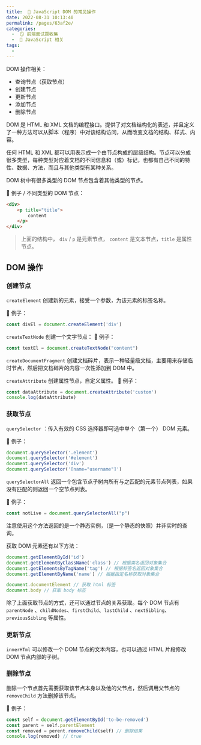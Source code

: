 ```yaml
---
title:  🍎 JavaScript DOM 的常见操作
date: 2022-08-31 10:13:40
permalink: /pages/63af2e/
categories:
  -  🪞 前端面试题收集
  -  🗾 JavaScript 相关
tags:
  - 
---
```

DOM 操作相关：
+ 查询节点（获取节点）
+ 创建节点
+ 更新节点
+ 添加节点
+ 删除节点

DOM 是 HTML 和 XML 文档的编程接口。提供了对文档结构化的表述，并且定义了一种方法可以从脚本（程序）中对该结构访问，从而改变文档的结构、样式、内容。

任何 HTML 和 XML 都可以用表示成一个由节点构成的层级结构。节点可以分成很多类型，每种类型对应着文档的不同信息和（或）标记，也都有自己不同的特性、数据、方法，而且与其他类型有某种关系。

DOM 树中有很多类型的 DOM 节点包含着其他类型的节点。

🌰 例子 / 不同类型的 DOM 节点：
```html
<div>
	<p title="title">
		content
	</p>
</div>
```
> 上面的结构中， `div` / `p` 是元素节点， `content` 是文本节点，`title` 是属性节点。

##  DOM 操作

### 创建节点

`createElement` 创建新的元素，接受一个参数，为该元素的标签名称。

🌰 例子：
``` js
const divEl = document.createElement('div')
```

`createTextNode` 创建一个文字节点：
🌰 例子：
```js
const textEl = document.createTextNode("content")
```

`createDocumentFragment` 创建文档碎片，表示一种轻量级文档，主要用来存储临时节点，然后把文档碎片的内容一次性添加到 DOM 中。

`createAttribute` 创建属性节点，自定义属性。
🌰 例子：
```js
const dataAttribute = document.createAttribute('custom')
console.log(dataAttribute)
```

### 获取节点

`querySelector` ：传入有效的 CSS 选择器即可选中单个（第一个） DOM 元素。

🌰 例子：
```js
document.querySelector('.element')
document.querySelector('#element')
document.querySelector('div')
document.querySelector('[name="username"]')
```

`querySelectorAll` 返回一个包含节点子树内所有与之匹配的元素节点列表，如果没有匹配的则返回一个空节点列表。

🌰 例子：
```js
const notLive = document.querySelectorAll("p")
```
注意使用这个方法返回的是一个静态实例，（是一个静态的快照）并非实时的查询。

获取 DOM 元素还有以下方法：
```js
document.getElementById('id')
document.getElementByClassName('class') // 根据类名返回对象集合
document.getElementsByTagName('tag') // 根据标签名返回对象集合
document.getElementByName('name') // 根据指定名称获取对象集合

document.documentElement // 获取 html 标签
document.body // 获取 body 标签
```

除了上面获取节点的方式，还可以通过节点的关系获取。每个 DOM 节点有 `parentNode` 、`childNodes`、`firstChild`、`lastChild` 、`nextSibling`、`previousSibling` 等属性。

### 更新节点

`innerHTml` 可以修改一个 DOM 节点的文本内容，也可以通过 HTML 片段修改 DOM 节点内部的子树。


### 删除节点

删除一个节点首先需要获取该节点本身以及他的父节点，然后调用父节点的 `removeChild` 方法删掉该节点。

🌰 例子：
```js
const self = document.getElementById('to-be-removed')
const parent = self.parentElement
const removed = perent.removeChild(self) // 删除结果
console.log(removed) // true
```